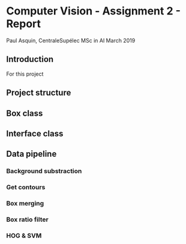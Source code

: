 # Computer Vision - Assignment 2 - Report 
Paul Asquin, CentraleSupélec MSc in AI March 2019

## Introduction
For this project

## Project structure

## Box class

## Interface class

## Data pipeline

### Background   substraction

### Get contours

### Box merging

### Box ratio filter

### HOG & SVM


<!--stackedit_data:
eyJoaXN0b3J5IjpbLTk4NTQ1NTU4OSwtNzU4OTg4ODMwXX0=
-->